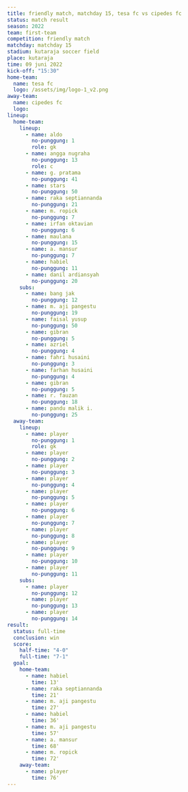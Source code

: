 ```yaml
---
title: friendly match, matchday 15, tesa fc vs cipedes fc
status: match result
season: 2022
team: first-team
competition: friendly match
matchday: matchday 15
stadium: kutaraja soccer field
place: kutaraja
time: 09 juni 2022
kick-off: "15:30"
home-team:
  name: tesa fc
  logo: /assets/img/logo-1_v2.png
away-team:
  name: cipedes fc
  logo: 
lineup:
  home-team:
    lineup:
      - name: aldo
        no-punggung: 1
        role: gk
      - name: angga nugraha
        no-punggung: 13
        role: c
      - name: g. pratama
        no-punggung: 41
      - name: stars
        no-punggung: 50
      - name: raka septiannanda
        no-punggung: 21
      - name: m. ropick
        no-punggung: 7
      - name: irfan oktavian
        no-punggung: 6
      - name: maulana
        no-punggung: 15
      - name: a. mansur
        no-punggung: 7
      - name: habiel
        no-punggung: 11
      - name: danil ardiansyah
        no-punggung: 20
    subs:
      - name: bang jak
        no-punggung: 12
      - name: m. aji pangestu
        no-punggung: 19
      - name: faisal yusup
        no-punggung: 50
      - name: gibran
        no-punggung: 5
      - name: azriel
        no-punggung: 4
      - name: fahri husaini
        no-punggung: 3
      - name: farhan husaini
        no-punggung: 4
      - name: gibran
        no-punggung: 5
      - name: r. fauzan
        no-punggung: 18
      - name: pandu malik i.
        no-punggung: 25
  away-team:
    lineup:
      - name: player
        no-punggung: 1
        role: gk
      - name: player
        no-punggung: 2
      - name: player
        no-punggung: 3
      - name: player
        no-punggung: 4
      - name: player
        no-punggung: 5
      - name: player
        no-punggung: 6
      - name: player
        no-punggung: 7
      - name: player
        no-punggung: 8
      - name: player
        no-punggung: 9
      - name: player
        no-punggung: 10
      - name: player
        no-punggung: 11
    subs:
      - name: player
        no-punggung: 12
      - name: player
        no-punggung: 13
      - name: player
        no-punggung: 14
result:
  status: full-time
  conclusion: win
  score:
    half-time: "4-0"
    full-time: "7-1"
  goal:
    home-team:
      - name: habiel
        time: 13'
      - name: raka septiannanda
        time: 21'
      - name: m. aji pangestu
        time: 27'
      - name: habiel
        time: 36'
      - name: m. aji pangestu
        time: 57'
      - name: a. mansur
        time: 68'
      - name: m. ropick
        time: 72'
    away-team:
      - name: player
        time: 76'
---
```

